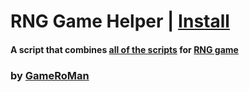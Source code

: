 # RNG Game Helper | [Install](https://github.com/GameRoMan/wildwest/raw/refs/heads/main/rng_game/mod/index.user.js)

#### A script that combines [all of the scripts](https://github.com/GameRoMan/wildwest/edit/main/rng_game) for [RNG game](https://www.wildwest.gg/g/k4fDoSDdulAm)

### by [GameRoMan](https://www.wildwest.gg/u/gameroman)

